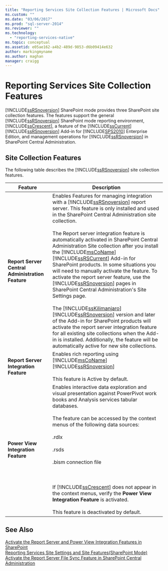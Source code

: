 ```yaml
---
title: "Reporting Services Site Collection Features | Microsoft Docs"
ms.custom: ""
ms.date: "03/06/2017"
ms.prod: "sql-server-2014"
ms.reviewer: ""
ms.technology: 
  - "reporting-services-native"
ms.topic: conceptual
ms.assetid: e05ae162-a4b2-489d-9853-d6b09414e632
author: markingmyname
ms.author: maghan
manager: craigg
---
```

# Reporting Services Site Collection Features
  [!INCLUDE[ssRSnoversion](../includes/ssrsnoversion-md.md)] SharePoint mode provides three SharePoint site collection features. The features support the general [!INCLUDE[ssRSnoversion](../includes/ssrsnoversion-md.md)] SharePoint mode reporting environment, [!INCLUDE[ssCrescent](../includes/sscrescent-md.md)], a feature of the [!INCLUDE[ssCurrent](../includes/sscurrent-md.md)][!INCLUDE[ssRSnoversion](../includes/ssrsnoversion-md.md)] Add-in for [!INCLUDE[SPS2010](../includes/sps2010-md.md)] Enterprise Edition, and management operations for [!INCLUDE[ssRSnoversion](../includes/ssrsnoversion-md.md)] in SharePoint Central Administration.  
  
## Site Collection Features  
 The following table describes the [!INCLUDE[ssRSnoversion](../includes/ssrsnoversion-md.md)] site collection features.  
  
|Feature|Description|  
|-------------|-----------------|  
|**Report Server Central Administration Feature**|Enables Features for managing integration with a [!INCLUDE[ssRSnoversion](../includes/ssrsnoversion-md.md)] report server. This feature is only installed and used in the SharePoint Central Administration site collection.<br /><br /> The Report server integration feature is automatically activated in SharePoint Central Administration Site collection after you install the [!INCLUDE[msCoName](../includes/msconame-md.md)] [!INCLUDE[ssRSCurrent](../includes/ssrscurrent-md.md)] Add-in for SharePoint products. In some situations you will need to manually activate the feature. To activate the report server feature, use the [!INCLUDE[ssRSnoversion](../includes/ssrsnoversion-md.md)] pages in SharePoint Central Administration's Site Settings page.<br /><br /> The [!INCLUDE[ssKilimanjaro](../includes/sskilimanjaro-md.md)][!INCLUDE[ssRSnoversion](../includes/ssrsnoversion-md.md)] version and later of the Add-in for SharePoint products will activate the report server integration feature for all existing site collections when the Add-in is installed. Additionally, the feature will be automatically active for new site collections.|  
|**Report Server Integration Feature**|Enables rich reporting using [!INCLUDE[msCoName](../includes/msconame-md.md)] [!INCLUDE[ssRSnoversion](../includes/ssrsnoversion-md.md)]<br /><br /> This feature is Active by default.|  
|**Power View Integration Feature**|Enables interactive data exploration and visual presentation against PowerPivot work books and Analysis services tabular databases.<br /><br /> The feature can be accessed by the context menus of the following data sources:<br /><br /> .rdlx<br /><br /> .rsds<br /><br /> .bism connection file<br /><br /> <br /><br /> If [!INCLUDE[ssCrescent](../includes/sscrescent-md.md)] does not appear in the context menus, verify the **Power View Integration Feature** is activated.<br /><br /> This feature is deactivated by default.|  
  
## See Also  
 [Activate the Report Server and Power View Integration Features in SharePoint](activate-the-report-server-and-power-view-integration-features-in-sharepoint.md)   
 [Reporting Services Site Settings and Site Features&#40;SharePoint Mode&#41;](../../2014/reporting-services/reporting-services-site-settings-and-site-features-sharepoint-mode.md)   
 [Activate the Report Server File Sync Feature in SharePoint Central Administration](../../2014/reporting-services/activate-report-server-file-sync-feature-sharepoint-central-administration.md)  
  
  
